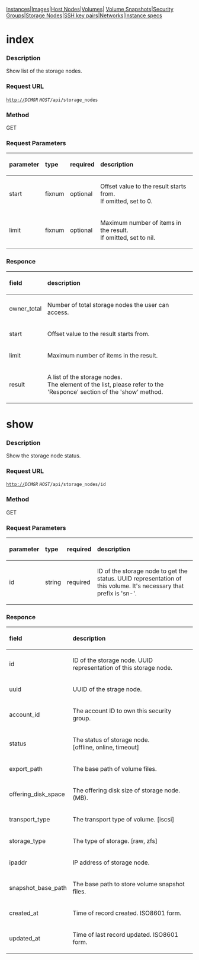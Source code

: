 [Instances](Instance-core-api)\|[Images](Images-core-api)\|[Host Nodes](Host-Nodes-core-api)\|[Volumes](Volumes-core-api)\|
[Volume Snapshots](Volume-Snapshots-core-api)\|[Security Groups](Security-Groups-core-api)\|[Storage Nodes](Storage-Nodes-core-api)\|[SSH key pairs](SSH-key-pairs-core-api)\|[Networks](Networks-core-api)\|[Instance specs](Instance-specs-core-api)  

**index**
=========

### Description

Show list of the storage nodes.

### Request URL

[`http://`](http://)*`DCMGR` `HOST`*`/api/storage_nodes`

### Method

GET

### Request Parameters

<table>
<thead>
<tr class="header">
<th align="left"><p>parameter</p></th>
<th align="left"><p>type</p></th>
<th align="left"><p>required</p></th>
<th align="left"><p>description</p></th>
</tr>
</thead>
<tbody>
<tr class="odd">
<td align="left"><p>start</p></td>
<td align="left"><p>fixnum</p></td>
<td align="left"><p>optional</p></td>
<td align="left"><p>Offset value to the result starts from.<br />If omitted, set to 0.</p></td>
</tr>
<tr class="even">
<td align="left"><p>limit</p></td>
<td align="left"><p>fixnum</p></td>
<td align="left"><p>optional</p></td>
<td align="left"><p>Maximum number of items in the result.<br />If omitted, set to nil.</p></td>
</tr>
</tbody>
</table>

### Responce

<table>
<thead>
<tr class="header">
<th align="left"><p>field</p></th>
<th align="left"><p>description</p></th>
</tr>
</thead>
<tbody>
<tr class="odd">
<td align="left"><p>owner_total</p></td>
<td align="left"><p>Number of total storage nodes the user can access.</p></td>
</tr>
<tr class="even">
<td align="left"><p>start</p></td>
<td align="left"><p>Offset value to the result starts from.</p></td>
</tr>
<tr class="odd">
<td align="left"><p>limit</p></td>
<td align="left"><p>Maximum number of items in the result.</p></td>
</tr>
<tr class="even">
<td align="left"><p>result</p></td>
<td align="left"><p>A list of the storage nodes.<br />The element of the list, please refer to the 'Responce' section of the 'show' method.</p></td>
</tr>
</tbody>
</table>

**show**
========

### Description

Show the storage node status.

### Request URL

[`http://`](http://)*`DCMGR` `HOST`*`/api/storage_nodes/id`

### Method

GET

### Request Parameters

<table>
<thead>
<tr class="header">
<th align="left"><p>parameter</p></th>
<th align="left"><p>type</p></th>
<th align="left"><p>required</p></th>
<th align="left"><p>description</p></th>
</tr>
</thead>
<tbody>
<tr class="odd">
<td align="left"><p>id</p></td>
<td align="left"><p>string</p></td>
<td align="left"><p>required</p></td>
<td align="left"><p>ID of the storage node to get the status. UUID representation of this volume. It's necessary that prefix is 'sn-'.</p></td>
</tr>
</tbody>
</table>

### Responce

<table>
<thead>
<tr class="header">
<th align="left"><p>field</p></th>
<th align="left"><p>description</p></th>
</tr>
</thead>
<tbody>
<tr class="odd">
<td align="left"><p>id</p></td>
<td align="left"><p>ID of the storage node. UUID representation of this storage node.</p></td>
</tr>
<tr class="even">
<td align="left"><p>uuid</p></td>
<td align="left"><p>UUID of the strage node.</p></td>
</tr>
<tr class="odd">
<td align="left"><p>account_id</p></td>
<td align="left"><p>The account ID to own this security group.</p></td>
</tr>
<tr class="even">
<td align="left"><p>status</p></td>
<td align="left"><p>The status of storage node.<br />[offline, online, timeout]</p></td>
</tr>
<tr class="odd">
<td align="left"><p>export_path</p></td>
<td align="left"><p>The base path of volume files.</p></td>
</tr>
<tr class="even">
<td align="left"><p>offering_disk_space</p></td>
<td align="left"><p>The offering disk size of storage node.(MB).</p></td>
</tr>
<tr class="odd">
<td align="left"><p>transport_type</p></td>
<td align="left"><p>The transport type of volume. [iscsi]</p></td>
</tr>
<tr class="even">
<td align="left"><p>storage_type</p></td>
<td align="left"><p>The type of storage. [raw, zfs]</p></td>
</tr>
<tr class="odd">
<td align="left"><p>ipaddr</p></td>
<td align="left"><p>IP address of storage node.</p></td>
</tr>
<tr class="even">
<td align="left"><p>snapshot_base_path</p></td>
<td align="left"><p>The base path to store volume snapshot files.</p></td>
</tr>
<tr class="odd">
<td align="left"><p>created_at</p></td>
<td align="left"><p>Time of record created. ISO8601 form.</p></td>
</tr>
<tr class="even">
<td align="left"><p>updated_at</p></td>
<td align="left"><p>Time of last record updated. ISO8601 form.</p></td>
</tr>
</tbody>
</table>


